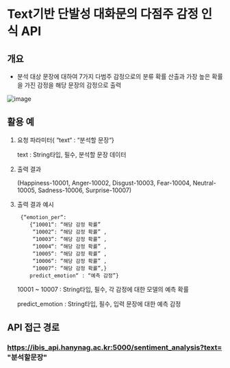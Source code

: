 
# Text기반 단발성 대화문의 다점주 감정 인식 API

## 개요
 - 분석 대상 문장에 대하여 7가지 다범주 감정으로의 분류 확률 산출과 가장 높은 확률을 가진 감정을 해당 문장의 감정으로 출력

![image](https://user-images.githubusercontent.com/18477915/49271091-95886c00-f4af-11e8-8929-09798dd82096.png)

## 활용 예
 1. 요청 파라미터{ “text“ : “분석할 문장“}  
   
    text : String타입, 필수, 분석할 문장 데이터
 
 
 2. 출력 결과
 
    (Happiness-10001, Anger-10002, Disgust-10003, Fear-10004, Neutral-10005, Sadness-10006, Surprise-10007)  
 
 
 3. 출력 결과 예시
 
         {“emotion_per“:         
            {“10001“: “해당 감정 확률” 
             “10002“: “해당 감정 확률” ,
             “10003“: “해당 감정 확률” ,
             “10004“: “해당 감정 확률” ,         
             “10005“: “해당 감정 확률” ,
             “10006“: “해당 감정 확률” ,
             “10007“: “해당 감정 확률”,}     
            predict_emotion“ : “예측 감정”}
     
     
     10001 ~ 10007 : String타입, 필수, 각 감정에 대한 모델의 예측 확률  
     
     predict_emotion : String타입, 필수, 입력 문장에 대한 예측 감정
   
   ## API 접근 경로
   ### https://ibis_api.hanynag.ac.kr:5000/sentiment_analysis?text= "분석할문장"
